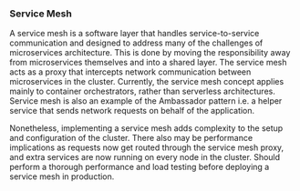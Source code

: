 ### Service Mesh

A service mesh is a software layer that handles service-to-service communication and designed to address many of the challenges of microservices architecture. This is done by moving the responsibility away from microservices themselves and into a shared layer. The service mesh acts as a proxy that intercepts network communication between microservices in the cluster. Currently, the service mesh concept applies mainly to container orchestrators, rather than serverless architectures. Service mesh is also an example of the Ambassador pattern i.e. a helper service that sends network requests on behalf of the application.

Nonetheless, implementing a service mesh adds complexity to the setup and configuration of the cluster. There also may be performance implications as requests now get routed through the service mesh proxy, and extra services are now running on every node in the cluster. Should perform a thorough performance and load testing before deploying a service mesh in production.


